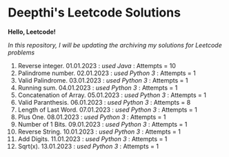 # Deepthi's Leetcode Solutions

**Hello, Leetcode!**

*In this repository, I will be updating the archiving my solutions for Leetcode problems*

1. Reverse integer. 01.01.2023 : *used Java* : Attempts = 10
2. Palindrome number. 02.01.2023 : *used Python 3* : Attempts = 1
3. Valid Palindrome. 03.01.2023 : *used Python 3* : Attempts = 1
4. Running sum. 04.01.2023 : *used Python 3* : Attempts = 1
5. Concatenation of Array. 05.01.2023 : *used Python 3* : Attempts = 1
6. Valid Paranthesis. 06.01.2023 : *used Python 3* : Attempts = 8
7. Length of Last Word. 07.01.2023 : *used Python 3* : Attempts = 1
8. Plus One. 08.01.2023 : *used Python 3* : Attempts = 1
9. Number of 1 Bits. 09.01.2023 : *used Python 3* : Attempts = 1
10. Reverse String. 10.01.2023 : *used Python 3* : Attempts = 1
11. Add Digits. 11.01.2023 : *used Python 3* : Attempts = 1
12. Sqrt(x). 13.01.2023 : *used Python 3* : Attempts = 1

